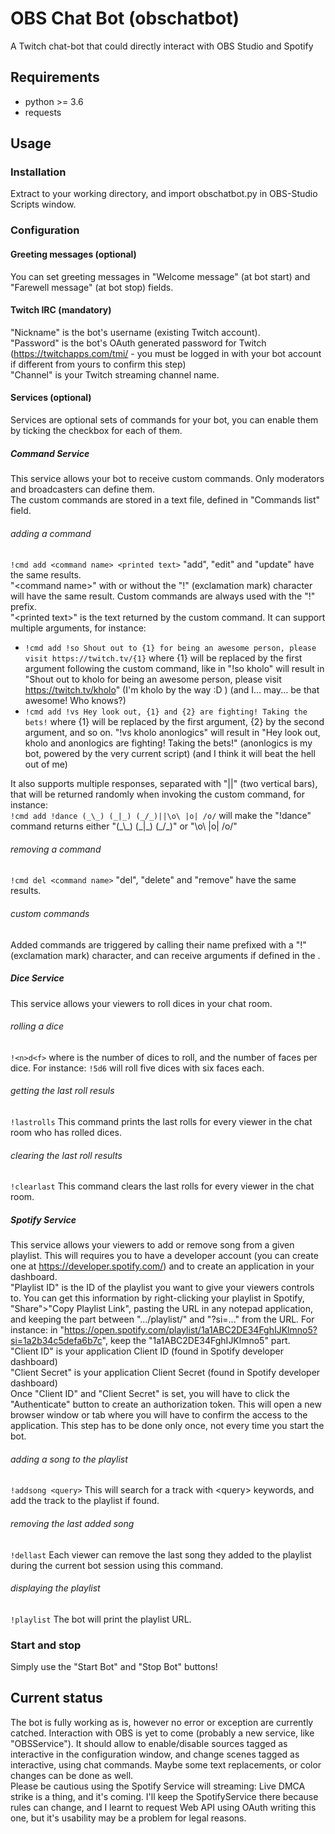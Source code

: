 # OBS Chat Bot (obschatbot)
A Twitch chat-bot that could directly interact with OBS Studio and Spotify


## Requirements
- python >= 3.6
- requests


## Usage


### Installation
Extract to your working directory, and import obschatbot.py in OBS-Studio Scripts window.


### Configuration

#### Greeting messages (optional)
You can set greeting messages in "Welcome message" (at bot start) and "Farewell message" (at bot stop) fields.

#### Twitch IRC (mandatory)
"Nickname" is the bot's username (existing Twitch account).  
"Password" is the bot's OAuth generated password for Twitch (https://twitchapps.com/tmi/ - you must be logged in with your bot account if different from yours to confirm this step)  
"Channel" is your Twitch streaming channel name.

#### Services (optional)
Services are optional sets of commands for your bot, you can enable them by ticking the checkbox for each of them.

##### Command Service
This service allows your bot to receive custom commands. Only moderators and broadcasters can define them.  
The custom commands are stored in a text file, defined in "Commands list" field.
###### adding a command
```!cmd add <command name> <printed text>```
"add", "edit" and "update" have the same results.  
"\<command name\>" with or without the "!" (exclamation mark) character will have the same result. Custom commands are always used with the "!" prefix.  
"\<printed text\>" is the text returned by the custom command. It can support multiple arguments, for instance:  
- ```!cmd add !so Shout out to {1} for being an awesome person, please visit https://twitch.tv/{1}``` where {1} will be replaced by the first argument following the custom command, like in "!so kholo" will result in "Shout out to kholo for being an awesome person, please visit https://twitch.tv/kholo" (I'm kholo by the way :D ) (and I... may... be that awesome! Who knows?)
- ```!cmd add !vs Hey look out, {1} and {2} are fighting! Taking the bets!``` where {1} will be replaced by the first argument, {2} by the second argument, and so on. "!vs kholo anonlogics" will result in "Hey look out, kholo and anonlogics are fighting! Taking the bets!" (anonlogics is my bot, powered by the very current script) (and I think it will beat the hell out of me)

It also supports multiple responses, separated with "||" (two vertical bars), that will be returned randomly when invoking the custom command, for instance:  
```!cmd add !dance (_\_) (_|_) (_/_)||\o\ |o| /o/``` will make the "!dance" command returns either "(\_\\\_) (\_|\_) (\_/\_)" or "\o\ |o| /o/"
###### removing a command
```!cmd del <command name>```
"del", "delete" and "remove" have the same results.
###### custom commands
Added commands are triggered by calling their name prefixed with a "!" (exclamation mark) character, and can receive arguments if defined in the <printed text>.

##### Dice Service
This service allows your viewers to roll dices in your chat room.
###### rolling a dice
```!<n>d<f>```
where <n> is the number of dices to roll, and <f> the number of faces per dice. For instance: ```!5d6``` will roll five dices with six faces each.
###### getting the last roll resuls
```!lastrolls```
This command prints the last rolls for every viewer in the chat room who has rolled dices.
###### clearing the last roll results
```!clearlast```
This command clears the last rolls for every viewer in the chat room.

##### Spotify Service
This service allows your viewers to add or remove song from a given playlist. This will requires you to have a developer account (you can create one at https://developer.spotify.com/) and to create an application in your dashboard.  
"Playlist ID" is the ID of the playlist you want to give your viewers controls to. You can get this information by right-clicking your playlist in Spotify, "Share">"Copy Playlist Link", pasting the URL in any notepad application, and keeping the part between ".../playlist/" and "?si=..." from the URL. For instance: in "https://open.spotify.com/playlist/1a1ABC2DE34FghIJKlmno5?si=1a2b34c5defa6b7c", keep the "1a1ABC2DE34FghIJKlmno5" part.  
"Client ID" is your application Client ID (found in Spotify developer dashboard)  
"Client Secret" is your application Client Secret (found in Spotify developer dashboard)  
Once "Client ID" and "Client Secret" is set, you will have to click the "Authenticate" button to create an authorization token. This will open a new browser window or tab where you will have to confirm the access to the application. This step has to be done only once, not every time you start the bot.
###### adding a song to the playlist
```!addsong <query>```
This will search for a track with \<query\> keywords, and add the track to the playlist if found.
###### removing the last added song
```!dellast```
Each viewer can remove the last song they added to the playlist during the current bot session using this command.
###### displaying the playlist
```!playlist```
The bot will print the playlist URL.

  
### Start and stop
Simply use the "Start Bot" and "Stop Bot" buttons!

## Current status
The bot is fully working as is, however no error or exception are currently catched. Interaction with OBS is yet to come (probably a new service, like "OBSService"). It should allow to enable/disable sources tagged as interactive in the configuration window, and change scenes tagged as interactive, using chat commands. Maybe some text replacements, or color changes can be done as well.  
Please be cautious using the Spotify Service will streaming: Live DMCA strike is a thing, and it's coming. I'll keep the SpotifyService there because rules can change, and I learnt to request Web API using OAuth writing this one, but it's usability may be a problem for legal reasons.
